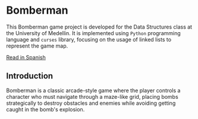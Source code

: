 # Bomberman

This Bomberman game project is developed for the Data Structures class at the University of Medellin.
It is implemented using `Python` programming language and `curses` library, focusing on the usage of linked lists to represent the game map.

[Read in Spanish](README_ES.md)

## Introduction

Bomberman is a classic arcade-style game where the player controls a character who must navigate through a maze-like grid, placing bombs strategically to destroy obstacles and enemies while avoiding getting caught in the bomb's explosion.
